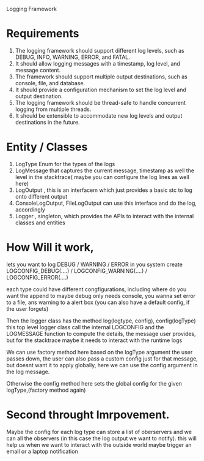 Logging Framework

# Requirements
1. The logging framework should support different log levels, such as DEBUG, INFO, WARNING, ERROR, and FATAL.
2. It should allow logging messages with a timestamp, log level, and message content.
3. The framework should support multiple output destinations, such as console, file, and database.
4. It should provide a configuration mechanism to set the log level and output destination.
5. The logging framework should be thread-safe to handle concurrent logging from multiple threads.
6. It should be extensible to accommodate new log levels and output destinations in the future.


# Entity / Classes


1. LogType Enum for the types of the logs
2. LogMessage that captures the current message, timestamp as well the level in the stacktrace( maybe you can configure the log lines as well here)
3. LogOutput , this is an interfacem which just provides a basic stc to log onto different output
4. ConsoleLogOutput, FileLogOutput can use this interface and do the log, accordingly
6. Logger , singleton, which provides the APIs to interact with the internal classes and entities


# How Will it work,

lets you want to log DEBUG / WARNING / ERROR in you system
create LOGCONFIG_DEBUG(....) / LOGCONFIG_WARNING(....) / LOGCONFIG_ERROR(....)

each type could have different congfigurations, including where do you want the append to maybe debug only needs console, you wanna set error to a file, ans warning to a alert box
(you can also have a default config, if the user forgets)

Then the logger class has the method log(logtype, config), config(logType)
this top level logger class call the internal LOGCONFIG and the LOGMESSAGE function to compute the details, the message user provides, but for the stacktrace maybe it needs to interact with the runtime logs

We can use factory method here based on the logType argument the user passes down,
the user can also pass a custom config just for that message, but doesnt want it to apply globally, here we can use the config argument in the log message.

Otherwise the config method here sets the global config for the given logType,(factory method again)

# Second throught Imrpovement.

Maybe the config for each log type can store a list of oberservers and we can all the observers (in this case the log output we want to notify).
this will help us when we want to interact with the outside world maybe trigger an email or a laptop notification